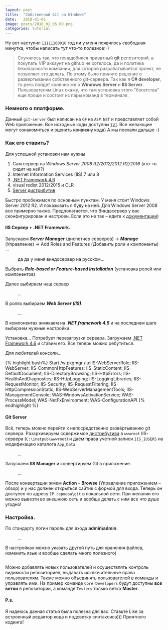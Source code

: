 ```yaml
---
layout: post
title:  "Собственный Git на Windows"
date:   2018-01-05
image: posts/2018_01_05_00.png
categories: tutorial
---
```

<p class="intro"><span class="dropcap">Н</span>у вот наступил <code>11111100010</code> год ии у меня появилось свободная минутка, чтобы написать тут что-то полезное:-)</p>

<blockquote>Случилось так, что понадобился приватный  <b>git</b> репозиторий, а покупать VIP аккаунт на github не хотелось, да и политика безопасности компании, для которой разрабатывается проект, не позволяет это делать. По этому было принято решение о развертывании собственного git-сервера. Так как я <b>C# developer</b>, то речь пойдет конечно же о <b>Windows Server</b> и <b>IIS Server</b>. Пользователям Linux скажу, что там установка этого "богатства" еще проще и состоит из пары команд в терминале.</blockquote>

### Немного о платформе.

Данный `git-server` был написан на `C#` на `ASP.NET` и представляет собой Web приложение. Все исходные коды доступны <a href="https://github.com/jakubgarfield/Bonobo-Git-Server">тут</a>. Все желающие могут ознакомиться и оценить <strike>кривизну</strike> кода) А мы поехали дальше -)

### Как его ставить?

Для успешной установки нам нужны

 1. Сам сервер на *Windows Server 2008 R2/2012/2012 R2/2016* (кто-то сидит на ней?)
 2. Internet Information Services (IIS) 7 или 8
 3. <a href="https://www.microsoft.com/en-gb/download/details.aspx?id=48130">.NET Framework 4.6</a>
 4. visual redist 2012/2015 и CLR
 5. <a href="https://bonobogitserver.com/Git">Server дистрибутив</a>

Быстро пробежимся по основным пунктам. У меня стоит Windows Server 2012 R2. И показывать я буду на ней. Для Windows Server 2008 все примерно также. Предполагается, что Виндасервер у вас сконфигурирован и настроен. Если это не так – идите к   <a href="https://msdn.microsoft.com/ru-ru/library/hh801901(v=ws.11).aspx">документации</a>)

#### IIS Сервер + .NET Framework.

Запускаем ***Server Manager*** (диспетчер серверов) -> ***Manage*** (Управление) -> Add Roles and Features (Добавить роли и компоненты) …

<figure>
	<img src="{{ '/assets/img/posts/2018_01_05_01.JPG' | prepend: site.baseurl }}" alt=""> 
	<figcaption>да да у меня виндосервер на русском...</figcaption>
</figure>

Выбрать ***Role-based or Feature-based Installation*** (установка ролей или компонентов)

Далее выбираем наш сервер

<figure>
	<img src="{{ '/assets/img/posts/2018_01_05_02.JPG' | prepend: site.baseurl }}" alt=""> 
	<figcaption>...</figcaption>
</figure>

В ролях выбираем ***Web Server (IIS)***.

<figure>
	<img src="{{ '/assets/img/posts/2018_01_05_03.JPG' | prepend: site.baseurl }}" alt=""> 
	<figcaption>...</figcaption>
</figure>

В компонентах жмякаем на ***.NET framework 4.5*** и на последнем шаге выбираем нужные настройки.

Установка… Потребует перезагрузки сервера. Загружаем <a href="https://www.microsoft.com/en-gb/download/details.aspx?id=48130">.NET Framework 4.6</a> и ставим его. Все теперь можно ребутиться.

Для любителей консоли...

{% highlight bash%}
Start /w pkgmgr /iu:IIS-WebServerRole;
IIS-WebServer;
IIS-CommonHttpFeatures;
IIS-StaticContent;
IIS-DefaultDocument;
IIS-DirectoryBrowsing;
IIS-HttpErrors;
IIS-HealthAndDiagnostics;
IIS-HttpLogging;
IIS-LoggingLibraries;
IIS-RequestMonitor;
IIS-Security;
IIS-RequestFiltering;
IIS-HttpCompressionStatic;
IIS-WebServerManagementTools;
IIS-ManagementConsole;
WAS-WindowsActivationService;
WAS-ProcessModel;
WAS-NetFxEnvironment;
WAS-ConfigurationAPI
{% endhighlight %}

#### Git Server

Всё, теперь можно перейти к непосредственно развёртыванию git сервера. Разархивируем содержимое <a href="https://bonobogitserver.com/Git">дистрибутива</a> в `wwwroot` IIS-сервера (`C:\inetpub\wwwroot`) и даём права учетной записи `IIS_IUSERS` на модификацию каталога `App_Data`.

<figure>
	<img src="{{ '/assets/img/posts/2018_01_05_05.png' | prepend: site.baseurl }}" alt=""> 
	<figcaption>...</figcaption>
</figure>

Запускаем **IIS Manager** и конвертируем Git в приложение.

<figure>
	<img src="{{ '/assets/img/posts/2018_01_05_06.png' | prepend: site.baseurl }}" alt=""> 
	<figcaption>...</figcaption>
</figure>

После конвертации жмем **Action** – **Browse** (Управление приложением – обзор) и у нас должен открыться сайтик с формой для входа. Теперь он доступен по адресу `IP сервера\git` в локальной сети. При желании его можно вывезти во внешнюю сеть и вообще делать с ним все что душе угодно!

### Настройка.

По стандарту логин пароль для входа **admin\admin**.

<figure>
	<img src="{{ '/assets/img/posts/2018_01_05_07.png' | prepend: site.baseurl }}" alt=""> 
	<figcaption>...</figcaption>
</figure>

В настройках можно указать другой путь для хранения файлов, изменить язык и вообще сделать много полезного)

<figure>
	<img src="{{ '/assets/img/posts/2018_01_05_04.JPG' | prepend: site.baseurl }}" alt=""> 
	<figcaption></figcaption>
</figure>

Можно добавлять новых пользователей и осуществлять контроль видимости репозиториев, выдавать исключительные права пользователям. Также можно объединять пользователей в команды и управлять ими. На пример команде `Core Developers` будут доступны **все ветки** в репозитории, а команде `Testers` только ветка **Master**.

#### P.s.

Я надеюсь данная статья была полезна для вас. Ставьте Like за встроенный редактор кода и подсветку синтаксиса))) Приятного кодинга!

